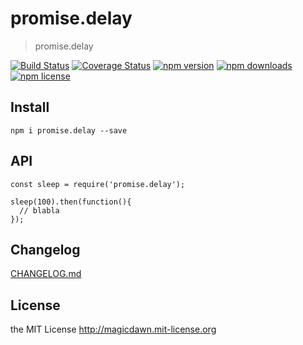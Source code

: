 # promise.delay
> promise.delay

[![Build Status](https://img.shields.io/travis/magicdawn/promise.delay.svg?style=flat-square)](https://travis-ci.org/magicdawn/promise.delay)
[![Coverage Status](https://img.shields.io/coveralls/magicdawn/promise.delay.svg?style=flat-square)](https://coveralls.io/github/magicdawn/promise.delay?branch=master)
[![npm version](https://img.shields.io/npm/v/promise.delay.svg?style=flat-square)](https://www.npmjs.com/package/promise.delay)
[![npm downloads](https://img.shields.io/npm/dm/promise.delay.svg?style=flat-square)](https://www.npmjs.com/package/promise.delay)
[![npm license](https://img.shields.io/npm/l/promise.delay.svg?style=flat-square)](http://magicdawn.mit-license.org)

## Install
```
npm i promise.delay --save
```

## API
```
const sleep = require('promise.delay');

sleep(100).then(function(){
  // blabla
});
```

## Changelog
[CHANGELOG.md](CHANGELOG.md)

## License
the MIT License http://magicdawn.mit-license.org